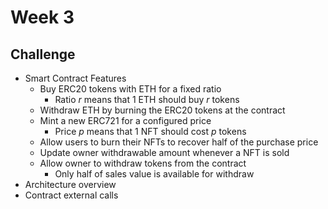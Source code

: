 # Week 3

## Challenge

- Smart Contract Features
  - Buy ERC20 tokens with ETH for a fixed ratio
    - Ratio _r_ means that 1 ETH should buy _r_ tokens
  - Withdraw ETH by burning the ERC20 tokens at the contract
  - Mint a new ERC721 for a configured price
    - Price _p_ means that 1 NFT should cost _p_ tokens
  - Allow users to burn their NFTs to recover half of the purchase price
  - Update owner withdrawable amount whenever a NFT is sold
  - Allow owner to withdraw tokens from the contract
    - Only half of sales value is available for withdraw
- Architecture overview
- Contract external calls
